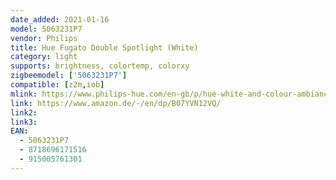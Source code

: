 ```yaml
---
date_added: 2021-01-16
model: 5063231P7
vendor: Philips
title: Hue Fugato Double Spotlight (White)
category: light
supports: brightness, colortemp, colorxy
zigbeemodel: ['5063231P7']
compatible: [z2m,iob]
mlink: https://www.philips-hue.com/en-gb/p/hue-white-and-colour-ambiance-fugato-double-spotlight/5063231P7
link: https://www.amazon.de/-/en/dp/B07YVN12VQ/
link2: 
link3: 
EAN: 
  - 5063231P7
  - 8718696171516
  - 915005761301
---
```

